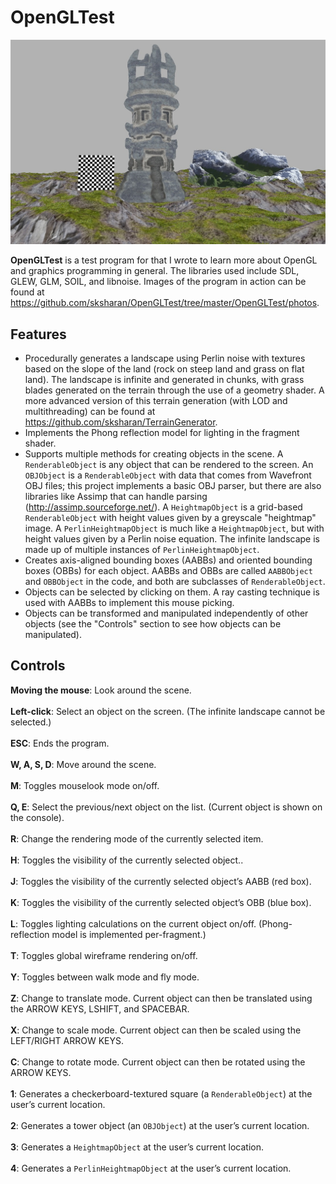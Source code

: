 # OpenGLTest
![](https://github.com/sksharan/OpenGLTest/blob/master/OpenGLTest/photos/opengltest.jpg)

**OpenGLTest** is a test program for that I wrote to learn more about OpenGL and graphics programming in general. The libraries used include SDL, GLEW, GLM, SOIL, and libnoise. Images of the program in action can be found at https://github.com/sksharan/OpenGLTest/tree/master/OpenGLTest/photos. 

Features
--------
- Procedurally generates a landscape using Perlin noise with textures based on the slope of the land (rock on steep land and grass on flat land). The landscape is infinite and generated in chunks, with grass blades generated on the terrain through the use of a geometry shader. A more advanced version of this terrain generation (with LOD and multithreading) can be found at https://github.com/sksharan/TerrainGenerator.
- Implements the Phong reflection model for lighting in the fragment shader.
- Supports multiple methods for creating objects in the scene. A <code>RenderableObject</code> is any object that can be rendered to the screen. An <code>OBJObject</code> is a <code>RenderableObject</code> with data that comes from Wavefront OBJ files; this project implements a basic OBJ parser, but there are also libraries like Assimp that can handle parsing (http://assimp.sourceforge.net/). A <code>HeightmapObject</code> is a grid-based <code>RenderableObject</code> with height values given by a greyscale "heightmap" image. A <code>PerlinHeightmapObject</code> is much like a <code>HeightmapObject</code>, but with height values given by a Perlin noise equation. The infinite landscape is made up of multiple instances of <code>PerlinHeightmapObject</code>. 
- Creates axis-aligned bounding boxes (AABBs) and oriented bounding boxes (OBBs) for each object. AABBs and OBBs are called <code>AABBObject</code> and <code>OBBObject</code> in the code, and both are subclasses of <code>RenderableObject</code>.
- Objects can be selected by clicking on them. A ray casting technique is used with AABBs to implement this mouse picking.
- Objects can be transformed and manipulated independently of other objects (see the "Controls" section to see how objects can be manipulated).

Controls
--------
**Moving the mouse**: Look around the scene.<br></br>
**Left-click**: Select an object on the screen. (The infinite landscape cannot be selected.)<br></br>
**ESC**: Ends the program.<br></br>
**W, A, S, D**: Move around the scene.<br></br>
**M**: Toggles mouselook mode on/off.<br></br>
**Q, E**: Select the previous/next object on the list. (Current object is shown on the console).<br></br>
**R**: Change the rendering mode of the currently selected item.<br></br>
**H**: Toggles the visibility of the currently selected object..<br></br>
**J**: Toggles the visibility of the currently selected object’s AABB (red box).<br></br>
**K**: Toggles the visibility of the currently selected object’s OBB (blue box).<br></br>
**L**: Toggles lighting calculations on the current object on/off. (Phong-reflection model is implemented per-fragment.)<br></br>
**T**: Toggles global wireframe rendering on/off.<br></br>
**Y**: Toggles between walk mode and fly mode.<br></br>
**Z**: Change to translate mode. Current object can then be translated using the ARROW KEYS, LSHIFT, and SPACEBAR.<br></br>
**X**: Change to scale mode. Current object can then be scaled using the LEFT/RIGHT ARROW KEYS.<br></br>
**C**: Change to rotate mode. Current object can then be rotated using the ARROW KEYS.<br></br>
**1**: Generates a checkerboard-textured square (a <code>RenderableObject</code>) at the user’s current location.<br></br>
**2**: Generates a tower object (an <code>OBJObject</code>) at the user’s current location.<br></br>
**3**: Generates a <code>HeightmapObject</code> at the user’s current location.<br></br>
**4**: Generates a <code>PerlinHeightmapObject</code> at the user’s current location.<br></br>

